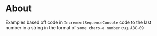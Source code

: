 ﻿# About

Examples based off code in `IncrementSequenceConsole` code to the last number in a string in the format of `some chars-a number` e.g. `ABC-09`